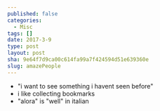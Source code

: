 ```yaml
---
published: false
categories:
  - Misc
tags: []
date: 2017-3-9
type: post
layout: post
sha: 9e64f7d9ca00c614fa99a7f424594d51e639360e
slug: amazePeople
---
```

- "i want to see something i havent seen before"
- i like collecting bookmarks
- "alora" is "well" in italian
